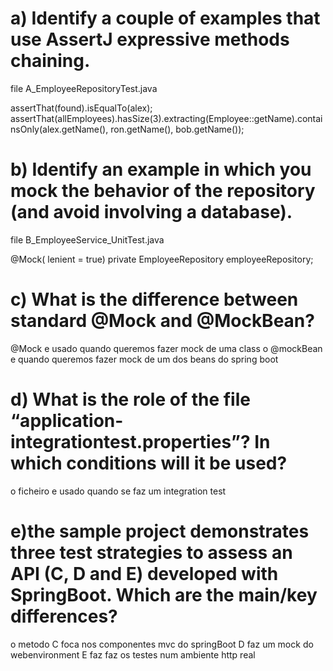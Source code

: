 # a) Identify a couple of examples that use AssertJ expressive methods chaining.

file A_EmployeeRepositoryTest.java

assertThat(found).isEqualTo(alex);
assertThat(allEmployees).hasSize(3).extracting(Employee::getName).containsOnly(alex.getName(), ron.getName(), bob.getName());

# b) Identify an example in which you mock the behavior of the repository (and avoid involving a database).

file B_EmployeeService_UnitTest.java

@Mock( lenient = true)
private EmployeeRepository employeeRepository;

# c) What is the difference between standard @Mock and @MockBean?

@Mock e usado quando queremos fazer mock de uma class o @mockBean e quando queremos fazer mock de um dos beans do spring boot

# d) What is the role of the file “application-integrationtest.properties”? In which conditions will it be used?

o ficheiro e usado quando se faz um integration test

# e)the sample project demonstrates three test strategies to assess an API (C, D and E) developed with SpringBoot. Which are the main/key differences?

o metodo C foca nos componentes mvc do springBoot
D faz um mock do webenvironment
E faz faz os testes num ambiente http real
